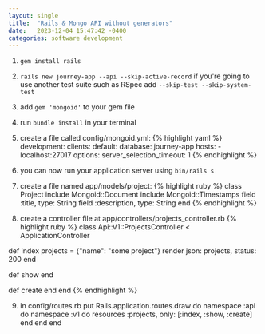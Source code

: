 ```yaml
---
layout: single
title:  "Rails & Mongo API without generators"
date:   2023-12-04 15:47:42 -0400
categories: software development
---
```

1. `gem install rails`
2. `rails new journey-app --api --skip-active-record` if you're going to use another test suite such as RSpec add `--skip-test --skip-system-test`
3. add `gem 'mongoid'` to your gem file
4. run `bundle install` in your terminal
5. create a file called config/mongoid.yml:
{% highlight yaml %}
  development:
    clients:
      default:
        database: journey-app
        hosts:
          - localhost:27017
        options:
          server_selection_timeout: 1
{% endhighlight %}

6. you can now run your application server using `bin/rails s`
7. create a file named app/models/project:
{% highlight ruby %}
  class Project
    include Mongoid::Document
    include Mongoid::Timestamps
    field :title, type: String
    field :description, type: String
  end
{% endhighlight %}

8. create a controller file at app/controllers/projects_controller.rb
{% highlight ruby %}
class Api::V1::ProjectsController < ApplicationController

  def index
    projects = {"name": "some project"}
    render json: projects, status: 200
  end

  def show
  end

  def create
  end
end
{% endhighlight %}

9. in config/routes.rb put
Rails.application.routes.draw do
  namespace :api do
    namespace :v1 do
      resources :projects, only: [:index, :show, :create]
    end
  end
end

